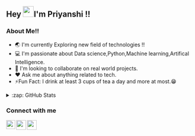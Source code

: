 ## Hey <img src="https://github.com/TheDudeThatCode/TheDudeThatCode/blob/master/Assets/Hi.gif" width="29px">I'm Priyanshi !!

### About Me!!

- 🌏 I'm currently Exploring new field of technologies !!
- 💻 I'm passionate about Data science,Python,Machine learning,Artifical Intelligence.
- 👯 I'm looking to collaborate on real world projects.
- ♥️  Ask me about anything related to tech.
- ⚡Fun Fact: I drink at least 3 cups of tea a day and more at most.😁


<details>
  <summary>:zap: GitHub Stats</summary>
<img align="left" alt="priyanshi's GitHub Stats" src="https://github-readme-stats.codestackr.vercel.app/api?username=priyanshipatel248&show_icons=true&hide_border=true" />
</details>


### Connect with me
<a href="https://www.linkedin.com/in/priyanshipatel248/">
  <img align="left" width="24px" src="https://cdn.jsdelivr.net/npm/simple-icons@v3/icons/linkedin.svg"  />
</a>
<a href="https://priyanshipatel248.medium.com/">
  <img align="left" width="26px" src="https://cdn.jsdelivr.net/npm/simple-icons@v3/icons/medium.svg" />
</a>
<a href="https://t.me/priyanshi_04">
  <img align="left" width="26px" src="https://cdn.jsdelivr.net/npm/simple-icons@v3/icons/telegram.svg" />
</a>
